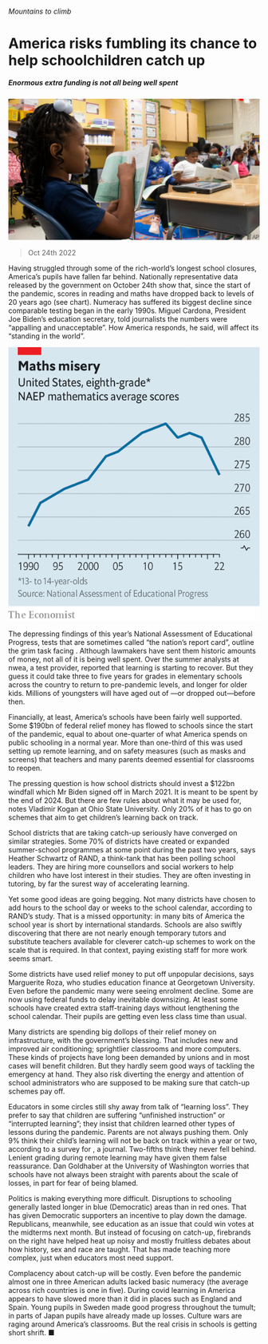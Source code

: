 ###### Mountains to climb

# America risks fumbling its chance to help schoolchildren catch up 

##### Enormous extra funding is not all being well spent 

![image](images/20221029_USP501.jpg) 

> Oct 24th 2022 

Having struggled through some of the rich-world’s longest school closures, America’s pupils have fallen far behind. Nationally representative data released by the government on October 24th show that, since the start of the pandemic, scores in reading and maths have dropped back to levels of 20 years ago (see chart). Numeracy has suffered its biggest decline since comparable testing began in the early 1990s. Miguel Cardona, President Joe Biden’s education secretary, told journalists the numbers were “appalling and unacceptable”. How America responds, he said, will affect its “standing in the world”.

![image](images/20221029_USC503.png) 


The depressing findings of this year’s National Assessment of Educational Progress, tests that are sometimes called “the nation’s report card”, outline the grim task facing . Although lawmakers have sent them historic amounts of money, not all of it is being well spent. Over the summer analysts at nwea, a test provider, reported that learning is starting to recover. But they guess it could take three to five years for grades in elementary schools across the country to return to pre-pandemic levels, and longer for older kids. Millions of youngsters will have aged out of —or dropped out—before then.

Financially, at least, America’s schools have been fairly well supported. Some $190bn of federal relief money has flowed to schools since the start of the pandemic, equal to about one-quarter of what America spends on public schooling in a normal year. More than one-third of this was used setting up remote learning, and on safety measures (such as masks and screens) that teachers and many parents deemed essential for classrooms to reopen. 

The pressing question is how school districts should invest a $122bn windfall which Mr Biden signed off in March 2021. It is meant to be spent by the end of 2024. But there are few rules about what it may be used for, notes Vladimir Kogan at Ohio State University. Only 20% of it has to go on schemes that aim to get children’s learning back on track. 

School districts that are taking catch-up seriously have converged on similar strategies. Some 70% of districts have created or expanded summer-school programmes at some point during the past two years, says Heather Schwartz of RAND, a think-tank that has been polling school leaders. They are hiring more counsellors and social workers to help children who have lost interest in their studies. They are often investing in tutoring, by far the surest way of accelerating learning.

Yet some good ideas are going begging. Not many districts have chosen to add hours to the school day or weeks to the school calendar, according to RAND’s study. That is a missed opportunity: in many bits of America the school year is short by international standards. Schools are also swiftly discovering that there are not nearly enough temporary tutors and substitute teachers available for cleverer catch-up schemes to work on the scale that is required. In that context, paying existing staff for more work seems smart.

Some districts have used relief money to put off unpopular decisions, says Marguerite Roza, who studies education finance at Georgetown University. Even before the pandemic many were seeing enrolment decline. Some are now using federal funds to delay inevitable downsizing. At least some schools have created extra staff-training days without lengthening the school calendar. Their pupils are getting even less class time than usual.

Many districts are spending big dollops of their relief money on infrastructure, with the government’s blessing. That includes new and improved air conditioning; sprightlier classrooms and more computers. These kinds of projects have long been demanded by unions and in most cases will benefit children. But they hardly seem good ways of tackling the emergency at hand. They also risk diverting the energy and attention of school administrators who are supposed to be making sure that catch-up schemes pay off.

Educators in some circles still shy away from talk of “learning loss”. They prefer to say that children are suffering “unfinished instruction” or “interrupted learning”; they insist that children learned other types of lessons during the pandemic. Parents are not always pushing them. Only 9% think their child’s learning will not be back on track within a year or two, according to a survey for , a journal. Two-fifths think they never fell behind. Lenient grading during remote learning may have given them false reassurance. Dan Goldhaber at the University of Washington worries that schools have not always been straight with parents about the scale of losses, in part for fear of being blamed.

Politics is making everything more difficult. Disruptions to schooling generally lasted longer in blue (Democratic) areas than in red ones. That has given Democratic supporters an incentive to play down the damage. Republicans, meanwhile, see education as an issue that could win votes at the midterms next month. But instead of focusing on catch-up, firebrands on the right have helped heat up noisy and mostly fruitless debates about how history, sex and race are taught. That has made teaching more complex, just when educators most need support. 

Complacency about catch-up will be costly. Even before the pandemic almost one in three American adults lacked basic numeracy (the average across rich countries is one in five). During covid learning in America appears to have slowed more than it did in places such as England and Spain. Young pupils in Sweden made good progress throughout the tumult; in parts of Japan pupils have already made up losses. Culture wars are raging around America’s classrooms. But the real crisis in schools is getting short shrift. ■


